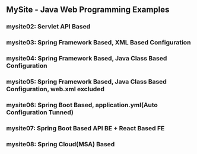 ## MySite - Java Web Programming Examples

### mysite02: Servlet API Based
### mysite03: Spring Framework Based, XML Based Configuration
### mysite04: Spring Framework Based, Java Class Based Configuration 
### mysite05: Spring Framework Based, Java Class Based Configuration, web.xml excluded
### mysite06: Spring Boot Based, application.yml(Auto Configuration Tunned)
### mysite07: Spring Boot Based API BE + React Based FE
### mysite08: Spring Cloud(MSA) Based
